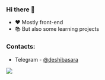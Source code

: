### Hi there 👋
- ❤️ Mostly front-end
- 📚 But also some learning projects

### Contacts:
- Telegram - [@deshibasara](https://t.me/deshibasara)

![](https://komarev.com/ghpvc/?username=vasilevx&color=ff69b4)

<!--
**vasilevx/vasilevx** is a ✨ _special_ ✨ repository because its `README.md` (this file) appears on your GitHub profile.

Here are some ideas to get you started:

- 🔭 I’m currently working on ...
- 🌱 I’m currently learning ...
- 👯 I’m looking to collaborate on ...
- 🤔 I’m looking for help with ...
- 💬 Ask me about ...
- 📫 How to reach me: ...
- 😄 Pronouns: ...
- ⚡ Fun fact: ...
-->
